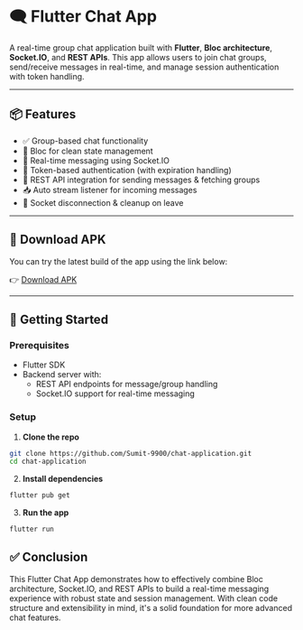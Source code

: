 # 🗨️ Flutter Chat App

A real-time group chat application built with **Flutter**, **Bloc architecture**, **Socket.IO**, and **REST APIs**. This app allows users to join chat groups, send/receive messages in real-time, and manage session authentication with token handling.

---

## 📦 Features

- ✅ Group-based chat functionality
- 🧠 Bloc for clean state management
- 🔌 Real-time messaging using Socket.IO
- 🔐 Token-based authentication (with expiration handling)
- 📡 REST API integration for sending messages & fetching groups
- 📥 Auto stream listener for incoming messages
- 📴 Socket disconnection & cleanup on leave

---

## 📲 Download APK

You can try the latest build of the app using the link below:

👉 [Download APK](https://drive.google.com/file/d/1Tfd4hG3ohiEe1rg4PJk8m5JujsD9byXc/view?usp=sharing)

---

## 🔧 Getting Started

### Prerequisites

- Flutter SDK
- Backend server with:
  - REST API endpoints for message/group handling
  - Socket.IO support for real-time messaging

### Setup

1. **Clone the repo**

```bash
git clone https://github.com/Sumit-9900/chat-application.git
cd chat-application
```

2. **Install dependencies**

```bash
flutter pub get
```

3. **Run the app**

```bash
flutter run
```

## ✅ Conclusion

This Flutter Chat App demonstrates how to effectively combine Bloc architecture, Socket.IO, and REST APIs to build a real-time messaging experience with robust state and session management. With clean code structure and extensibility in mind, it's a solid foundation for more advanced chat features.
